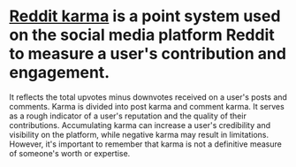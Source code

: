 # [Reddit karma](https://updatewave.com/how-to-get-reddit-karma/) is a point system used on the social media platform Reddit to measure a user's contribution and engagement. 
It reflects the total upvotes minus downvotes received on a user's posts and comments. Karma is divided into post karma and comment karma.
It serves as a rough indicator of a user's reputation and the quality of their contributions.
Accumulating karma can increase a user's credibility and visibility on the platform, while negative karma may result in limitations. 
However, it's important to remember that karma is not a definitive measure of someone's worth or expertise.

